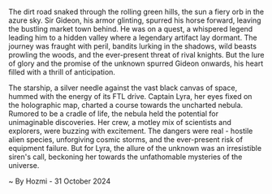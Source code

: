 
The dirt road snaked through the rolling green hills, the sun a fiery orb in the azure sky.  Sir Gideon, his armor glinting, spurred his horse forward, leaving the bustling market town behind.  He was on a quest, a whispered legend leading him to a hidden valley where a legendary artifact lay dormant. The journey was fraught with peril, bandits lurking in the shadows, wild beasts prowling the woods, and the ever-present threat of rival knights. But the lure of glory and the promise of the unknown spurred Gideon onwards, his heart filled with a thrill of anticipation.

The starship, a silver needle against the vast black canvas of space, hummed with the energy of its FTL drive. Captain Lyra, her eyes fixed on the holographic map, charted a course towards the uncharted nebula. Rumored to be a cradle of life, the nebula held the potential for unimaginable discoveries. Her crew, a motley mix of scientists and explorers, were buzzing with excitement. The dangers were real - hostile alien species, unforgiving cosmic storms, and the ever-present risk of equipment failure.  But for Lyra, the allure of the unknown was an irresistible siren's call, beckoning her towards the unfathomable mysteries of the universe. 

~ By Hozmi - 31 October 2024
